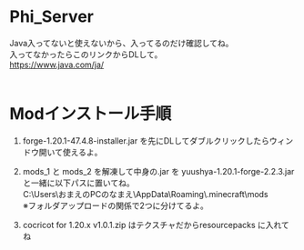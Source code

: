 # Phi_Server
Java入ってないと使えないから、入ってるのだけ確認してね。<br>
入ってなかったらこのリンクからDLして。<br>
https://www.java.com/ja/ <br>
<br>
# Modインストール手順 <br>

1. forge-1.20.1-47.4.8-installer.jar を先にDLしてダブルクリックしたらウィンドウ開いて使えるよ。<br>

2. mods_1 と mods_2 を解凍して中身の.jar を yuushya-1.20.1-forge-2.2.3.jar と一緒に以下パスに置いてね。 <br>
C:\Users\おまえのPCのなまえ\AppData\Roaming\\.minecraft\mods <br>
※フォルダアップロードの関係で2つに分けてるよ。<br>

3. cocricot for 1.20.x v1.0.1.zip はテクスチャだからresourcepacks に入れてね<br>
